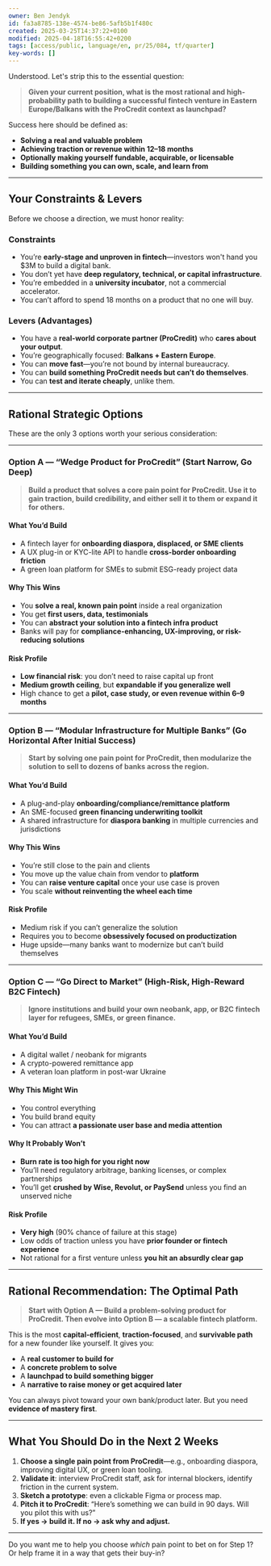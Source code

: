 ```yaml
---
owner: Ben Jendyk
id: fa3a8785-138e-4574-be86-5afb5b1f480c
created: 2025-03-25T14:37:22+0100
modified: 2025-04-18T16:55:42+0200
tags: [access/public, language/en, pr/25/084, tf/quarter]
key-words: []
---
```


Understood. Let's strip this to the essential question:

> **Given your current position, what is the most rational and high-probability path to building a successful fintech venture in Eastern Europe/Balkans with the ProCredit context as launchpad?**

Success here should be defined as:
- **Solving a real and valuable problem**  
- **Achieving traction or revenue within 12–18 months**  
- **Optionally making yourself fundable, acquirable, or licensable**  
- **Building something you can own, scale, and learn from**  

---

## **Your Constraints & Levers**
Before we choose a direction, we must honor reality:

### **Constraints**
- You’re **early-stage and unproven in fintech**—investors won't hand you $3M to build a digital bank.
- You don’t yet have **deep regulatory, technical, or capital infrastructure**.
- You’re embedded in a **university incubator**, not a commercial accelerator.
- You can’t afford to spend 18 months on a product that no one will buy.

### **Levers (Advantages)**
- You have a **real-world corporate partner (ProCredit)** who **cares about your output**.
- You’re geographically focused: **Balkans + Eastern Europe**.
- You can **move fast**—you’re not bound by internal bureaucracy.
- You can **build something ProCredit needs but can’t do themselves**.
- You can **test and iterate cheaply**, unlike them.

---

## **Rational Strategic Options**
These are the only 3 options worth your serious consideration:

---

### **Option A — “Wedge Product for ProCredit” (Start Narrow, Go Deep)**  
> **Build a product that solves a core pain point for ProCredit. Use it to gain traction, build credibility, and either sell it to them or expand it for others.**

#### **What You’d Build**
- A fintech layer for **onboarding diaspora, displaced, or SME clients**
- A UX plug-in or KYC-lite API to handle **cross-border onboarding friction**
- A green loan platform for SMEs to submit ESG-ready project data

#### **Why This Wins**
- You **solve a real, known pain point** inside a real organization  
- You get **first users, data, testimonials**  
- You can **abstract your solution into a fintech infra product**  
- Banks will pay for **compliance-enhancing, UX-improving, or risk-reducing solutions**

#### **Risk Profile**
- **Low financial risk**: you don’t need to raise capital up front  
- **Medium growth ceiling**, but **expandable if you generalize well**  
- High chance to get a **pilot, case study, or even revenue within 6–9 months**

---

### **Option B — “Modular Infrastructure for Multiple Banks” (Go Horizontal After Initial Success)**  
> **Start by solving one pain point for ProCredit, then modularize the solution to sell to dozens of banks across the region.**

#### **What You’d Build**
- A plug-and-play **onboarding/compliance/remittance platform**  
- An SME-focused **green financing underwriting toolkit**  
- A shared infrastructure for **diaspora banking** in multiple currencies and jurisdictions

#### **Why This Wins**
- You’re still close to the pain and clients  
- You move up the value chain from vendor to **platform**  
- You can **raise venture capital** once your use case is proven  
- You scale **without reinventing the wheel each time**

#### **Risk Profile**
- Medium risk if you can’t generalize the solution  
- Requires you to become **obsessively focused on productization**  
- Huge upside—many banks want to modernize but can’t build themselves

---

### **Option C — “Go Direct to Market” (High-Risk, High-Reward B2C Fintech)**
> **Ignore institutions and build your own neobank, app, or B2C fintech layer for refugees, SMEs, or green finance.**

#### **What You’d Build**
- A digital wallet / neobank for migrants  
- A crypto-powered remittance app  
- A veteran loan platform in post-war Ukraine

#### **Why This Might Win**
- You control everything  
- You build brand equity  
- You can attract **a passionate user base and media attention**

#### **Why It Probably Won’t**
- **Burn rate is too high for you right now**  
- You’ll need regulatory arbitrage, banking licenses, or complex partnerships  
- You’ll get **crushed by Wise, Revolut, or PaySend** unless you find an unserved niche

#### **Risk Profile**
- **Very high** (90% chance of failure at this stage)  
- Low odds of traction unless you have **prior founder or fintech experience**  
- Not rational for a first venture unless **you hit an absurdly clear gap**

---

## **Rational Recommendation: The Optimal Path**
> **Start with Option A — Build a problem-solving product for ProCredit. Then evolve into Option B — a scalable fintech platform.**  

This is the most **capital-efficient**, **traction-focused**, and **survivable path** for a new founder like yourself. It gives you:
- A **real customer to build for**
- A **concrete problem to solve**
- A **launchpad to build something bigger**
- A **narrative to raise money or get acquired later**

You can always pivot toward your own bank/product later. But you need **evidence of mastery first**.

---

## **What You Should Do in the Next 2 Weeks**
1. **Choose a single pain point from ProCredit**—e.g., onboarding diaspora, improving digital UX, or green loan tooling.  
2. **Validate it**: interview ProCredit staff, ask for internal blockers, identify friction in the current system.  
3. **Sketch a prototype**: even a clickable Figma or process map.  
4. **Pitch it to ProCredit**: “Here’s something we can build in 90 days. Will you pilot this with us?”  
5. **If yes → build it. If no → ask why and adjust.**  

---

Do you want me to help you choose *which* pain point to bet on for Step 1? Or help frame it in a way that gets their buy-in?